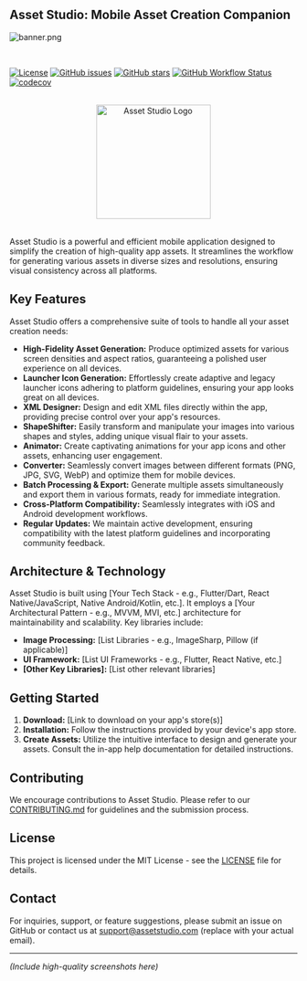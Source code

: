 ## Asset Studio: Mobile Asset Creation Companion

![banner.png](banner.png)

<br>

[![License](https://img.shields.io/badge/License-Apache-blue.svg)](LICENSE)
[![GitHub issues](https://img.shields.io/github/issues/YOUR_GITHUB_USERNAME/Asset-Studio.svg)](https://github.com/YOUR_GITHUB_USERNAME/Asset-Studio/issues)
[![GitHub stars](https://img.shields.io/github/stars/YOUR_GITHUB_USERNAME/Asset-Studio.svg)](https://github.com/YOUR_GITHUB_USERNAME/Asset-Studio/stargazers)
[![GitHub Workflow Status](https://github.com/YOUR_GITHUB_USERNAME/Asset-Studio/actions/workflows/main.yml/badge.svg)](https://github.com/YOUR_GITHUB_USERNAME/Asset-Studio/actions)
[![codecov](https://codecov.io/gh/YOUR_GITHUB_USERNAME/Asset-Studio/branch/main/graph/badge.svg?token=YOUR_CODECOV_TOKEN)](https://codecov.io/gh/YOUR_GITHUB_USERNAME/Asset-Studio)

<br>

<div align="center">
  <img src="logo.png" alt="Asset Studio Logo" width="200">  <!-- Adjust width as needed -->
</div>

<br>

Asset Studio is a powerful and efficient mobile application designed to simplify the creation of high-quality app assets. It streamlines the workflow for generating various assets in diverse sizes and resolutions, ensuring visual consistency across all platforms.

## Key Features

Asset Studio offers a comprehensive suite of tools to handle all your asset creation needs:

* **High-Fidelity Asset Generation:** Produce optimized assets for various screen densities and aspect ratios, guaranteeing a polished user experience on all devices.
* **Launcher Icon Generation:** Effortlessly create adaptive and legacy launcher icons adhering to platform guidelines, ensuring your app looks great on all devices.
* **XML Designer:**  Design and edit XML files directly within the app, providing precise control over your app's resources.
* **ShapeShifter:**  Easily transform and manipulate your images into various shapes and styles, adding unique visual flair to your assets.
* **Animator:** Create captivating animations for your app icons and other assets, enhancing user engagement.
* **Converter:**  Seamlessly convert images between different formats (PNG, JPG, SVG, WebP) and optimize them for mobile devices.
* **Batch Processing & Export:** Generate multiple assets simultaneously and export them in various formats, ready for immediate integration.
* **Cross-Platform Compatibility:** Seamlessly integrates with iOS and Android development workflows.
* **Regular Updates:** We maintain active development, ensuring compatibility with the latest platform guidelines and incorporating community feedback.


## Architecture & Technology

Asset Studio is built using [Your Tech Stack - e.g., Flutter/Dart, React Native/JavaScript, Native Android/Kotlin, etc.].  It employs a [Your Architectural Pattern - e.g., MVVM, MVI, etc.] architecture for maintainability and scalability.  Key libraries include:

* **Image Processing:** [List Libraries - e.g., ImageSharp, Pillow (if applicable)]
* **UI Framework:** [List UI Frameworks - e.g., Flutter, React Native, etc.]
* **[Other Key Libraries]:** [List other relevant libraries]


## Getting Started

1. **Download:** [Link to download on your app's store(s)]
2. **Installation:** Follow the instructions provided by your device's app store.
3. **Create Assets:** Utilize the intuitive interface to design and generate your assets. Consult the in-app help documentation for detailed instructions.


## Contributing

We encourage contributions to Asset Studio. Please refer to our [CONTRIBUTING.md](CONTRIBUTING.md) for guidelines and the submission process.


## License

This project is licensed under the MIT License - see the [LICENSE](LICENSE) file for details.


## Contact

For inquiries, support, or feature suggestions, please submit an issue on GitHub or contact us at support@assetstudio.com (replace with your actual email).


---

*(Include high-quality screenshots here)*